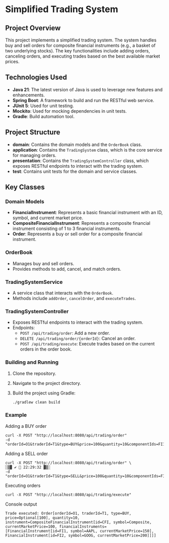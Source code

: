 # Simplified Trading System

## Project Overview

This project implements a simplified trading system. The system handles buy and sell orders for composite financial instruments (e.g., a basket of two underlying stocks). The key functionalities include adding orders, canceling orders, and executing trades based on the best available market prices.

## Technologies Used

- **Java 21**: The latest version of Java is used to leverage new features and enhancements.
- **Spring Boot**: A framework to build and run the RESTful web service.
- **JUnit 5**: Used for unit testing.
- **Mockito**: Used for mocking dependencies in unit tests.
- **Gradle**: Build automation tool.

## Project Structure

- **domain**: Contains the domain models and the `OrderBook` class.
- **application**: Contains the `TradingSystem` class, which is the core service for managing orders.
- **presentation**: Contains the `TradingSystemController` class, which exposes RESTful endpoints to interact with the trading system.
- **test**: Contains unit tests for the domain and service classes.

## Key Classes

### Domain Models

- **FinancialInstrument**: Represents a basic financial instrument with an ID, symbol, and current market price.
- **CompositeFinancialInstrument**: Represents a composite financial instrument consisting of 1 to 3 financial instruments.
- **Order**: Represents a buy or sell order for a composite financial instrument.

### OrderBook

- Manages buy and sell orders.
- Provides methods to add, cancel, and match orders.

### TradingSystemService

- A service class that interacts with the `OrderBook`.
- Methods include `addOrder`, `cancelOrder`, and `executeTrades`.

### TradingSystemController

- Exposes RESTful endpoints to interact with the trading system.
- Endpoints:
    - `POST /api/trading/order`: Add a new order.
    - `DELETE /api/trading/order/{orderId}`: Cancel an order.
    - `POST /api/trading/execute`: Execute trades based on the current orders in the order book.

### Building and Running

1. Clone the repository.
2. Navigate to the project directory.
3. Build the project using Gradle:

   ```sh
   ./gradlew clean build

### Example

Adding a BUY order

```shell
curl -X POST "http://localhost:8080/api/trading/order" 
-d "orderId=O1&traderId=T1&type=BUY&price=100&quantity=10&componentIds=FI1,FI2&componentSymbols=AAPL,GOOG&componentPrices=150,200"
```

Adding a SELL order
```shell
curl -X POST "http://localhost:8080/api/trading/order" \                                                                       ░▒▓ ✔  22:29:32 ▓▒░
-d "orderId=O1&traderId=T1&type=SELL&price=100&quantity=10&componentIds=FI1,FI2&componentSymbols=AAPL,GOOG&componentPrices=150,200"
```

Executing orders
```shell
curl -X POST "http://localhost:8080/api/trading/execute"
```

Console output
```
Trade executed: Order[orderId=O1, traderId=T1, type=BUY, price=Optional[100], quantity=10, instrument=CompositeFinancialInstrument[id=CFI, symbol=Composite, currentMarketPrice=100, financialInstruments=[FinancialInstrument[id=FI1, symbol=AAPL, currentMarketPrice=150], FinancialInstrument[id=FI2, symbol=GOOG, currentMarketPrice=200]]]]
```